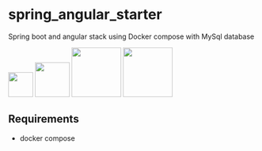 # spring_angular_starter
Spring boot and angular stack using Docker compose with MySql database

<img src="https://spring.io/img/spring.svg" width="50"> <img src="https://angular.io/assets/images/logos/angular/angular.png" width="70"> <img src="https://www.mysql.com/common/logos/logo-mysql-170x115.png" width="100"> <img src="https://www.docker.com/wp-content/uploads/2022/03/vertical-logo-monochromatic.png" width="100">

## Requirements

* docker compose
